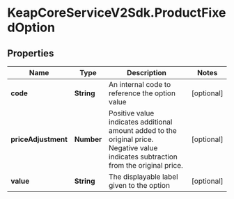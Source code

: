 # KeapCoreServiceV2Sdk.ProductFixedOption

## Properties

Name | Type | Description | Notes
------------ | ------------- | ------------- | -------------
**code** | **String** | An internal code to reference the option value | [optional] 
**priceAdjustment** | **Number** | Positive value indicates additional amount added to the original price. Negative value indicates subtraction from the original price. | [optional] 
**value** | **String** | The displayable label given to the option | [optional] 



